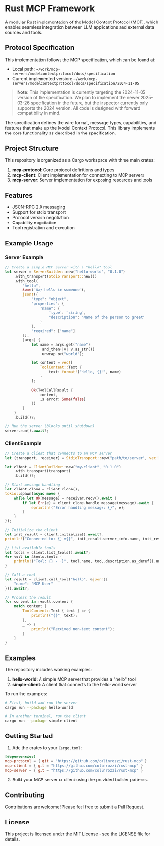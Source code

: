 # Rust MCP Framework

A modular Rust implementation of the Model Context Protocol (MCP), which enables seamless integration between LLM applications and external data sources and tools.

## Protocol Specification

This implementation follows the MCP specification, which can be found at:

- Local path: `~/work/mcp-servers/modelcontextprotocol/docs/specification`
- Current implemented version: `~/work/mcp-servers/modelcontextprotocol/docs/specification/2024-11-05`

> **Note**: This implementation is currently targeting the 2024-11-05 version of the specification. We plan to implement the newer 2025-03-26 specification in the future, but the inspector currently only supports the 2024 version. All code is designed with forward compatibility in mind.

The specification defines the wire format, message types, capabilities, and features that make up the Model Context Protocol. This library implements the core functionality as described in the specification.

## Project Structure

This repository is organized as a Cargo workspace with three main crates:

1. **mcp-protocol**: Core protocol definitions and types
2. **mcp-client**: Client implementation for connecting to MCP servers
3. **mcp-server**: Server implementation for exposing resources and tools

## Features

- JSON-RPC 2.0 messaging
- Support for stdio transport
- Protocol version negotiation
- Capability negotiation
- Tool registration and execution

## Example Usage

### Server Example

```rust
// Create a simple MCP server with a "hello" tool
let server = ServerBuilder::new("hello-world", "0.1.0")
    .with_transport(StdioTransport::new())
    .with_tool(
        "hello",
        Some("Say hello to someone"),
        json!({
            "type": "object",
            "properties": {
                "name": {
                    "type": "string",
                    "description": "Name of the person to greet"
                }
            },
            "required": ["name"]
        }),
        |args| {
            let name = args.get("name")
                .and_then(|v| v.as_str())
                .unwrap_or("world");
            
            let content = vec![
                ToolContent::Text {
                    text: format!("Hello, {}!", name)
                }
            ];
            
            Ok(ToolCallResult {
                content,
                is_error: Some(false)
            })
        }
    )
    .build()?;

// Run the server (blocks until shutdown)
server.run().await?;
```

### Client Example

```rust
// Create a client that connects to an MCP server
let (transport, receiver) = StdioTransport::new("path/to/server", vec![]);

let client = ClientBuilder::new("my-client", "0.1.0")
    .with_transport(transport)
    .build()?;

// Start message handling
let client_clone = client.clone();
tokio::spawn(async move {
    while let Ok(message) = receiver.recv().await {
        if let Err(e) = client_clone.handle_message(message).await {
            eprintln!("Error handling message: {}", e);
        }
    }
});

// Initialize the client
let init_result = client.initialize().await?;
println!("Connected to: {} v{}", init_result.server_info.name, init_result.server_info.version);

// List available tools
let tools = client.list_tools().await?;
for tool in &tools.tools {
    println!("Tool: {} - {}", tool.name, tool.description.as_deref().unwrap_or(""));
}

// Call a tool
let result = client.call_tool("hello", &json!({
    "name": "MCP User"
})).await?;

// Process the result
for content in result.content {
    match content {
        ToolContent::Text { text } => {
            println!("{}", text);
        },
        _ => {
            println!("Received non-text content");
        }
    }
}
```

## Examples

The repository includes working examples:

1. **hello-world**: A simple MCP server that provides a "hello" tool
2. **simple-client**: A client that connects to the hello-world server

To run the examples:

```bash
# First, build and run the server
cargo run --package hello-world

# In another terminal, run the client
cargo run --package simple-client
```

## Getting Started

1. Add the crates to your `Cargo.toml`:

```toml
[dependencies]
mcp-protocol = { git = "https://github.com/colinrozzi/rust-mcp" }
mcp-client = { git = "https://github.com/colinrozzi/rust-mcp" }
mcp-server = { git = "https://github.com/colinrozzi/rust-mcp" }
```

2. Build your MCP server or client using the provided builder patterns.

## Contributing

Contributions are welcome! Please feel free to submit a Pull Request.

## License

This project is licensed under the MIT License - see the LICENSE file for details.
